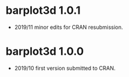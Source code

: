 # barplot3d 1.0.1
* 2019/11 minor edits for CRAN resubmission.
# barplot3d 1.0.0
* 2019/10 first version submitted to CRAN.
